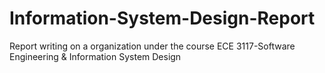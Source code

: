 # Information-System-Design-Report
Report writing on a organization under the course ECE 3117-Software Engineering &amp; Information System Design
